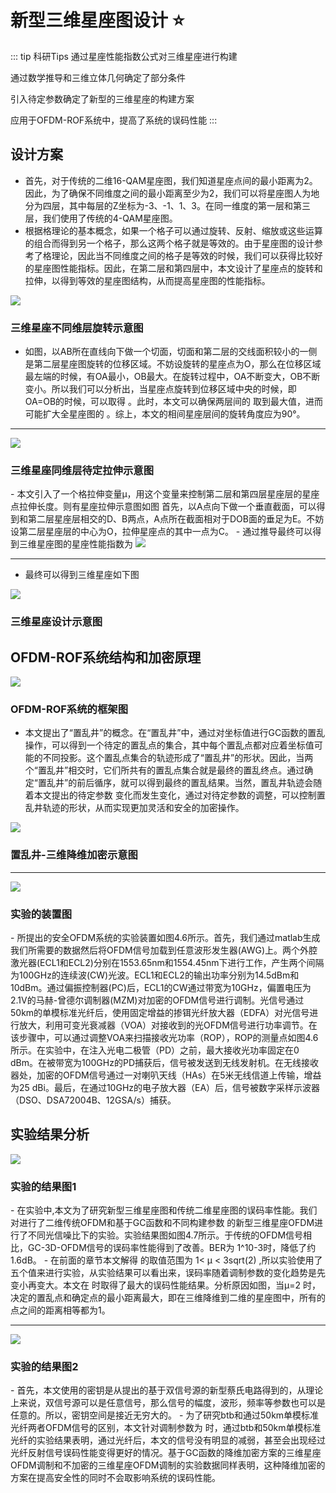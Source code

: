 <!--
 * @Author: 41
 * @Date: 2023-04-01 20:16:41
 * @LastEditors: 41
 * @LastEditTime: 2023-04-10 15:41:33
 * @Description: 
-->
# 新型三维星座图设计 :star:
::: tip 科研Tips
通过星座性能指数公式对三维星座进行构建

通过数学推导和三维立体几何确定了部分条件

引入待定参数确定了新型的三维星座的构建方案

应用于OFDM-ROF系统中，提高了系统的误码性能
:::

## 设计方案
- 首先，对于传统的二维16-QAM星座图，我们知道星座点间的最小距离为2。因此，为了确保不同维度之间的最小距离至少为2，我们可以将星座图人为地分为四层，其中每层的Z坐标为-3、-1、1、3。在同一维度的第一层和第三层，我们使用了传统的4-QAM星座图。
- 根据格理论的基本概念，如果一个格子可以通过旋转、反射、缩放或这些运算的组合而得到另一个格子，那么这两个格子就是等效的。由于星座图的设计参考了格理论，因此当不同维度之间的格子是等效的时候，我们可以获得比较好的星座图性能指标。因此，在第二层和第四层中，本文设计了星座点的旋转和拉伸，以得到等效的星座图结构，从而提高星座图的性能指标。


<img src="/Hundred-refining-into-Immortals/research/3dqam/rotation.jpg">
<h3 style="textAlign:center;">三维星座不同维层旋转示意图</h3>

- 如图，以AB所在直线向下做一个切面，切面和第二层的交线面积较小的一侧是第二层星座图旋转的位移区域。不妨设旋转的星座点为O，那么在位移区域最左端的时候，有OA最小，OB最大。在旋转过程中，OA不断变大，OB不断变小。所以我们可以分析出，当星座点旋转到位移区域中央的时候，即OA=OB的时候，可以取得 。此时，本文可以确保两层间的 取到最大值，进而可能扩大全星座图的 。综上，本文的相间星座层间的旋转角度应为90°。

---

<img src="/Hundred-refining-into-Immortals/research/3dqam/para.jpg">
<h3 style="textAlign:center;">三维星座同维层待定拉伸示意图</h3>
- 本文引入了一个格拉伸变量μ，用这个变量来控制第二层和第四层星座层的星座点拉伸长度。则有星座拉伸示意图如图
首先，以A点向下做一个垂直截面，可以得到和第二层星座层相交的D、B两点，A点所在截面相对于DOB面的垂足为E。不妨设第二层星座层的中心为O，拉伸星座点的其中一点为C。
- 通过推导最终可以得到三维星座图的星座性能指数为

<img src="/Hundred-refining-into-Immortals/research/3dqam/gongshi.png">

---

- 最终可以得到三维星座如下图
<img src="/Hundred-refining-into-Immortals/research/3dqam/three-con.jpg">
<h3 style="textAlign:center;">三维星座设计示意图</h3>

## OFDM-ROF系统结构和加密原理

<img src="/Hundred-refining-into-Immortals/research/3dqam/kuangjia.jpg">

<h3 style="textAlign:center;">OFDM-ROF系统的框架图</h3>

- 本文提出了“置乱井”的概念。在“置乱井”中，通过对坐标值进行GC函数的置乱操作，可以得到一个待定的置乱点的集合，其中每个置乱点都对应着坐标值可能的不同投影。这个置乱点集合的轨迹形成了“置乱井”的形状。因此，当两个“置乱井”相交时，它们所共有的置乱点集合就是最终的置乱终点。通过确定“置乱井”的前后循序，就可以得到最终的置乱结果。当然，置乱井轨迹会随着本文提出的待定参数 变化而发生变化，通过对待定参数的调整，可以控制置乱井轨迹的形状，从而实现更加灵活和安全的加密操作。

<img src="/Hundred-refining-into-Immortals/research/3dqam/threetotwo.jpg">
<h3 style="textAlign:center;">置乱井-三维降维加密示意图</h3>

---
<img src="/Hundred-refining-into-Immortals/research/3dqam/zhuangzhi.jpg">
<h3 style="textAlign:center;">实验的装置图</h3>
- 所提出的安全OFDM系统的实验装置如图4.6所示。首先，我们通过matlab生成我们所需要的数据然后将OFDM信号加载到任意波形发生器(AWG)上。两个外腔激光器(ECL1和ECL2)分别在1553.65nm和1554.45nm下进行工作，产生两个间隔为100GHz的连续波(CW)光波。ECL1和ECL2的输出功率分别为14.5dBm和10dBm。通过偏振控制器(PC)后，ECL1的CW通过带宽为10GHz，偏置电压为2.1V的马赫-曾德尔调制器(MZM)对加密的OFDM信号进行调制。光信号通过50km的单模标准光纤后，使用固定增益的掺铒光纤放大器（EDFA）对光信号进行放大，利用可变光衰减器（VOA）对接收到的光OFDM信号进行功率调节。在该步骤中，可以通过调整VOA来扫描接收光功率（ROP），ROP的测量点如图4.6所示。在实验中，在注入光电二极管（PD）之前，最大接收光功率固定在0 dBm。在被带宽为100GHz的PD捕获后，信号被发送到无线发射机。在无线接收器处，加密的OFDM信号通过一对喇叭天线（HAs）在5米无线信道上传输，增益为25 dBi。最后，在通过10GHz的电子放大器（EA）后，信号被数字采样示波器（DSO、DSA72004B、12GSA/s）捕获。

## 实验结果分析
<img src="/Hundred-refining-into-Immortals/research/3dqam/snr.jpg">
<h3 style="textAlign:center;">实验的结果图1</h3>
- 在实验中,本文为了研究新型三维星座图和传统二维星座图的误码率性能。我们对进行了二维传统OFDM和基于GC函数和不同构建参数 的新型三维星座OFDM进行了不同光信噪比下的实验。实验结果图如图4.7所示。于传统的OFDM信号相比，GC-3D-OFDM信号的误码率性能得到了改善。BER为 1^10-3时，降低了约1.6dB。
- 在前面的章节本文解得 的取值范围为 1< μ < 3sqrt(2) ,所以实验使用了五个值来进行实验，从实验结果可以看出来，误码率随着调制参数的变化趋势是先变小再变大。本文在 时取得了最大的误码性能结果。分析原因如图，当μ=2 时， 决定的置乱点和确定点的最小距离最大，即在三维降维到二维的星座图中，所有的点之间的距离相等都为1。

---

<img src="/Hundred-refining-into-Immortals/research/3dqam/ans.jpg">
<h3 style="textAlign:center;">实验的结果图2</h3>
- 首先，本文使用的密钥是从提出的基于双信号源的新型蔡氏电路得到的，从理论上来说，双信号源可以是任意信号，那么信号的幅度，波形，频率等参数也可以是任意的。所以，密钥空间是接近无穷大的。
- 为了研究btb和通过50km单模标准光纤两者OFDM信号的区别，本文针对调制参数为 时，通过btb和50km单模标准光纤的实验结果表明，通过光纤后，本文的信号没有明显的减弱，甚至会出现经过光纤反射信号误码性能变得更好的情况。基于GC函数的降维加密方案的三维星座OFDM调制和不加密的三维星座OFDM调制的实验数据同样表明，这种降维加密的方案在提高安全性的同时不会取影响系统的误码性能。










